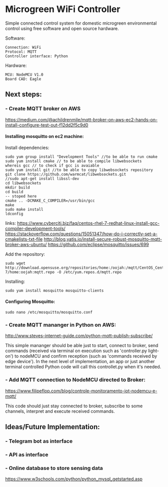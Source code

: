 # Microgreen WiFi Controller

Simple connected control system for domestic microgreen environmental control using free software and open source hardware.

Software:
    
    Connection: WiFi
    Protocol: MQTT
    Controller interface: Python

Hardware:
    
    MCU: NodeMCU V1.0
    Board CAD: Eagle

## Next steps:

### - Create MQTT broker on AWS

https://medium.com/@achildrenmile/mqtt-broker-on-aws-ec2-hands-on-install-configure-test-out-f12dd2f5c9d0

#### Installing mosquitto on ec2 machine:

Install dependencies:

    sudo yum group install "Development Tools" //to be able to run cmake
    sudo yum install cmake // to be able to compile libwebsockets    
    whereis gcc // to check if gcc is avaiable
    sudo yum install git //to be able to copy libwebsockets repository
    git clone https://github.com/warmcat/libwebsockets.git
    //sudo apt-get install libssl-dev
    cd libwebsockets
    mkdir build
    cd build
    -- stoped here
    cmake .. -DCMAKE_C_COMPILER=/usr/bin/gcc
    make
    sudo make install
    ldconfig

links:
https://www.cyberciti.biz/faq/centos-rhel-7-redhat-linux-install-gcc-compiler-development-tools/
https://stackoverflow.com/questions/15051347/how-do-i-correctly-set-a-cmakelists-txt-file
http://blog.yatis.io/install-secure-robust-mosquitto-mqtt-broker-aws-ubuntu/
https://github.com/eclipse/mosquitto/issues/699

Add the repository:

    sudo wget http://download.opensuse.org/repositories/home:/oojah:/mqtt/CentOS_CentOS-7/home:oojah:mqtt.repo -O /etc/yum.repos.d/mqtt.repo

Installing:

    sudo yum install mosquitto mosquitto-clients

#### Configuring Mosquitto:

    sudo nano /etc/mosquitto/mosquitto.conf


### - Create MQTT mananger in Python on AWS: 

http://www.steves-internet-guide.com/python-mqtt-publish-subscribe/

This simple mananger should be able just to start, connect to broker, send commands (received via terminal on execution such as 'controller.py light-on') to nodeMCU and confirm reception (such as 'commands received by edge device'). In the next level of implementation, an app or just another terminal controlled Python code will call this controllet.py when it's needed.


### - Add MQTT connection to NodeMCU directed to Broker: 

https://www.filipeflop.com/blog/controle-monitoramento-iot-nodemcu-e-mqtt/

This code should just stay connected to broker, subscribe to some channels, interpret and execute received commands. 

## Ideas/Future Implementation:

### - Telegram bot as interface
### - API as interface
### - Online database to store sensing data 

https://www.w3schools.com/python/python_mysql_getstarted.asp

